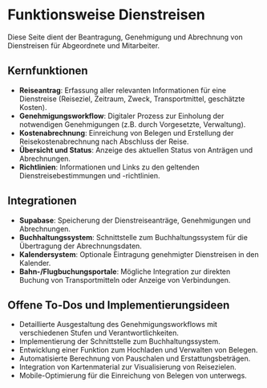 # Funktionsweise Dienstreisen

Diese Seite dient der Beantragung, Genehmigung und Abrechnung von Dienstreisen für Abgeordnete und Mitarbeiter.

## Kernfunktionen

- **Reiseantrag**: Erfassung aller relevanten Informationen für eine Dienstreise (Reiseziel, Zeitraum, Zweck, Transportmittel, geschätzte Kosten).
- **Genehmigungsworkflow**: Digitaler Prozess zur Einholung der notwendigen Genehmigungen (z.B. durch Vorgesetzte, Verwaltung).
- **Kostenabrechnung**: Einreichung von Belegen und Erstellung der Reisekostenabrechnung nach Abschluss der Reise.
- **Übersicht und Status**: Anzeige des aktuellen Status von Anträgen und Abrechnungen.
- **Richtlinien**: Informationen und Links zu den geltenden Dienstreisebestimmungen und -richtlinien.

## Integrationen

- **Supabase**: Speicherung der Dienstreiseanträge, Genehmigungen und Abrechnungen.
- **Buchhaltungssystem**: Schnittstelle zum Buchhaltungssystem für die Übertragung der Abrechnungsdaten.
- **Kalendersystem**: Optionale Eintragung genehmigter Dienstreisen in den Kalender.
- **Bahn-/Flugbuchungsportale**: Mögliche Integration zur direkten Buchung von Transportmitteln oder Anzeige von Verbindungen.

## Offene To-Dos und Implementierungsideen

- Detaillierte Ausgestaltung des Genehmigungsworkflows mit verschiedenen Stufen und Verantwortlichkeiten.
- Implementierung der Schnittstelle zum Buchhaltungssystem.
- Entwicklung einer Funktion zum Hochladen und Verwalten von Belegen.
- Automatisierte Berechnung von Pauschalen und Erstattungsbeträgen.
- Integration von Kartenmaterial zur Visualisierung von Reisezielen.
- Mobile-Optimierung für die Einreichung von Belegen von unterwegs. 